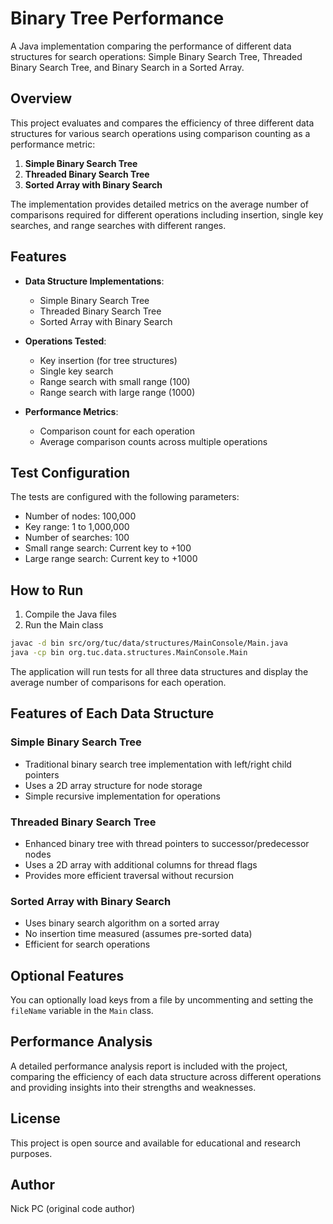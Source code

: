 # Binary Tree Performance

A Java implementation comparing the performance of different data structures for search operations: Simple Binary Search Tree, Threaded Binary Search Tree, and Binary Search in a Sorted Array.

## Overview

This project evaluates and compares the efficiency of three different data structures for various search operations using comparison counting as a performance metric:

1. **Simple Binary Search Tree**
2. **Threaded Binary Search Tree**
3. **Sorted Array with Binary Search**

The implementation provides detailed metrics on the average number of comparisons required for different operations including insertion, single key searches, and range searches with different ranges.

## Features

- **Data Structure Implementations**:
  - Simple Binary Search Tree
  - Threaded Binary Search Tree
  - Sorted Array with Binary Search
  
- **Operations Tested**:
  - Key insertion (for tree structures)
  - Single key search
  - Range search with small range (100)
  - Range search with large range (1000)

- **Performance Metrics**:
  - Comparison count for each operation
  - Average comparison counts across multiple operations

## Test Configuration

The tests are configured with the following parameters:
- Number of nodes: 100,000
- Key range: 1 to 1,000,000
- Number of searches: 100
- Small range search: Current key to +100
- Large range search: Current key to +1000

## How to Run

1. Compile the Java files
2. Run the Main class

```bash
javac -d bin src/org/tuc/data/structures/MainConsole/Main.java
java -cp bin org.tuc.data.structures.MainConsole.Main
```

The application will run tests for all three data structures and display the average number of comparisons for each operation.

## Features of Each Data Structure

### Simple Binary Search Tree
- Traditional binary search tree implementation with left/right child pointers
- Uses a 2D array structure for node storage
- Simple recursive implementation for operations

### Threaded Binary Search Tree
- Enhanced binary tree with thread pointers to successor/predecessor nodes
- Uses a 2D array with additional columns for thread flags
- Provides more efficient traversal without recursion

### Sorted Array with Binary Search
- Uses binary search algorithm on a sorted array
- No insertion time measured (assumes pre-sorted data)
- Efficient for search operations

## Optional Features

You can optionally load keys from a file by uncommenting and setting the `fileName` variable in the `Main` class.

## Performance Analysis

A detailed performance analysis report is included with the project, comparing the efficiency of each data structure across different operations and providing insights into their strengths and weaknesses.

## License

This project is open source and available for educational and research purposes.

## Author

Nick PC (original code author)